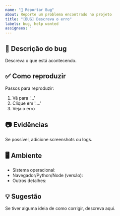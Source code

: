 ```yaml
---
name: "🐛 Reportar Bug"
about: Reporte um problema encontrado no projeto
title: "[BUG] Descreva o erro"
labels: bug, help wanted
assignees: ''
---
```


## 🐞 Descrição do bug
Descreva o que está acontecendo.

## ✅ Como reproduzir
Passos para reproduzir:
1. Vá para '...'
2. Clique em '....'
3. Veja o erro

## 📷 Evidências
Se possível, adicione screenshots ou logs.

## 🖥️ Ambiente
- Sistema operacional:
- Navegador/Python/Node (versão):
- Outros detalhes:

## 💡 Sugestão
Se tiver alguma ideia de como corrigir, descreva aqui.
